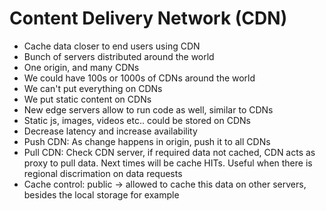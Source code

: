 # Content Delivery Network (CDN)

- Cache data closer to end users using CDN
- Bunch of servers distributed around the world
- One origin, and many CDNs
- We could have 100s or 1000s of CDNs around the world
- We can't put everything on CDNs
- We put static content on CDNs
- New edge servers allow to run code as well, similar to CDNs
- Static js, images, videos etc.. could be stored on CDNs
- Decrease latency and increase availability
- Push CDN: As change happens in origin, push it to all CDNs
- Pull CDN: Check CDN server, if required data not cached, CDN acts as proxy to pull data. Next times will be cache HITs. Useful when there is regional discrimation on data requests
- Cache control: public -> allowed to cache this data on other servers, besides the local storage for example